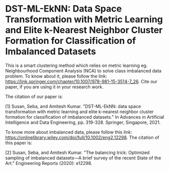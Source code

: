 # DST-ML-EkNN: Data Space Transformation with Metric Learning and Elite k-Nearest Neighbor Cluster Formation for Classification of Imbalanced Datasets

This is a smart clustering method which relies on metric learning eg. Neighbourhood Component Analysis (NCA) to solve class imbalanced data problem. To know about it, please follow the link: https://link.springer.com/chapter/10.1007/978-981-15-3514-7_26. Cite our paper, if you are using it in your research work.

The citation of our paper is:

[1] Susan, Seba, and Amitesh Kumar. "DST-ML-EkNN: data space transformation with metric learning and elite k-nearest neighbor cluster formation for classification of     imbalanced datasets." In Advances in Artificial Intelligence and Data Engineering, pp. 319-328. Springer, Singapore, 2021.

To know more about imbalanced data, please follow this link: https://onlinelibrary.wiley.com/doi/full/10.1002/eng2.12298. The citation of this paper is:

[2] Susan, Seba, and Amitesh Kumar. "The balancing trick: Optimized sampling of imbalanced datasets—A brief survey of the recent State of the Art." Engineering Reports (2020): e12298.

